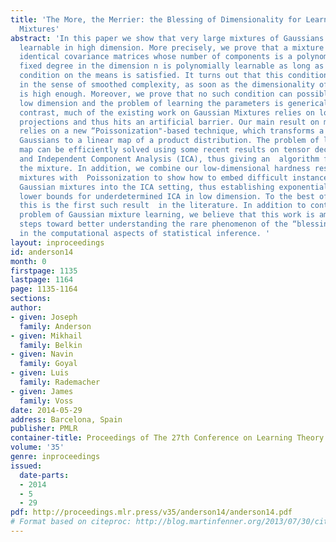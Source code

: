 ```yaml
---
title: 'The More, the Merrier: the Blessing of Dimensionality for Learning Large Gaussian
  Mixtures'
abstract: 'In this paper we show that very large mixtures of Gaussians are efficiently
  learnable in high dimension. More precisely, we prove that a mixture with known
  identical covariance matrices whose number of components is a polynomial of any
  fixed degree in the dimension n is polynomially learnable as long as a certain non-degeneracy
  condition on the means is satisfied. It turns out that this condition is generic
  in the sense of smoothed complexity, as soon as the dimensionality of the space
  is high enough. Moreover, we prove that no such condition can possibly exist in
  low dimension and the problem of learning the parameters is generically hard.  In
  contrast, much of the existing work on Gaussian Mixtures relies on low-dimensional
  projections and thus hits an artificial barrier. Our main result on mixture recovery
  relies on a new “Poissonization"-based technique, which transforms a mixture of
  Gaussians to a linear map of a product distribution. The problem of learning this
  map can be efficiently solved using some recent results on tensor decompositions
  and Independent Component Analysis (ICA), thus giving an  algorithm for recovering
  the mixture. In addition, we combine our low-dimensional hardness results for Gaussian
  mixtures with  Poissonization to show how to embed difficult instances of low-dimensional
  Gaussian mixtures into the ICA setting, thus establishing exponential information-theoretic
  lower bounds for underdetermined ICA in low dimension. To the best of our knowledge,
  this is the first such result  in the literature. In addition to contributing to  the
  problem of Gaussian mixture learning, we believe that this work is among the first
  steps toward better understanding the rare phenomenon of the “blessing of dimensionality"
  in the computational aspects of statistical inference. '
layout: inproceedings
id: anderson14
month: 0
firstpage: 1135
lastpage: 1164
page: 1135-1164
sections: 
author:
- given: Joseph
  family: Anderson
- given: Mikhail
  family: Belkin
- given: Navin
  family: Goyal
- given: Luis
  family: Rademacher
- given: James
  family: Voss
date: 2014-05-29
address: Barcelona, Spain
publisher: PMLR
container-title: Proceedings of The 27th Conference on Learning Theory
volume: '35'
genre: inproceedings
issued:
  date-parts:
  - 2014
  - 5
  - 29
pdf: http://proceedings.mlr.press/v35/anderson14/anderson14.pdf
# Format based on citeproc: http://blog.martinfenner.org/2013/07/30/citeproc-yaml-for-bibliographies/
---
```

